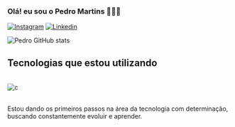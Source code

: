 ### Olá! eu sou o Pedro Martins 🙋🏻‍♂️

[![Instagram](https://img.shields.io/badge/Instagram-E4405F?style=for-the-badge&logo=instagram&logoColor=white)](https://www.instagram.com/pedromrtns1)
[![Linkedin](https://img.shields.io/badge/LinkedIn-0077B5?style=for-the-badge&logo=linkedin&logoColor=white)](https://www.linkedin.com/in/pedro-santos-61a62a28a)


![Pedro GitHub stats](https://github-readme-stats.vercel.app/api?username=Pedromart1ns&show_icons=true&theme=radical)

## Tecnologias que estou utilizando

<div style="display: inline_block"><br/>
<img align="center" alt="c" src="https://img.shields.io/badge/C-00599C?style=for-the-badge&logo=c&logoColor=white"/>
</div><br/>

Estou dando os primeiros passos na área da tecnologia com determinação, buscando constantemente evoluir e aprender.

